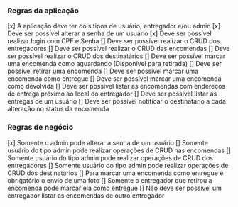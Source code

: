 ### Regras da aplicação

[x] A aplicação deve ter dois tipos de usuário, entregador e/ou admin
[x] Deve ser possível alterar a senha de um usuário
[x] Deve ser possível realizar login com CPF e Senha
[] Deve ser possível realizar o CRUD dos entregadores
[] Deve ser possível realizar o CRUD das encomendas
[] Deve ser possível realizar o CRUD dos destinatários
[] Deve ser possível marcar uma encomenda como aguardando (Disponível para retirada)
[] Deve ser possível retirar uma encomenda
[] Deve ser possível marcar uma encomenda como entregue
[] Deve ser possível marcar uma encomenda como devolvida
[] Deve ser possível listar as encomendas com endereços de entrega próximo ao local do entregador
[] Deve ser possível listar as entregas de um usuário
[] Deve ser possível notificar o destinatário a cada alteração no status da encomenda

### Regras de negócio

[x] Somente o admin pode alterar a senha de um usuário
[] Somente usuário do tipo admin pode realizar operações de CRUD nas encomendas
[] Somente usuário do tipo admin pode realizar operações de CRUD dos entregadores
[] Somente usuário do tipo admin pode realizar operações de CRUD dos destinatários
[] Para marcar uma encomenda como entregue é obrigatório o envio de uma foto
[] Somente o entregador que retirou a encomenda pode marcar ela como entregue
[] Não deve ser possível um entregador listar as encomendas de outro entregador